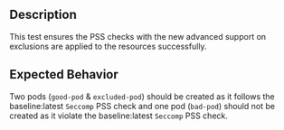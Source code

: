 ## Description

This test ensures the PSS checks with the new advanced support on exclusions are applied to the resources successfully.

## Expected Behavior

Two pods (`good-pod` & `excluded-pod`) should be created as it follows the baseline:latest `Seccomp` PSS check and one pod (`bad-pod`) should not be created as it violate the baseline:latest `Seccomp` PSS check.

